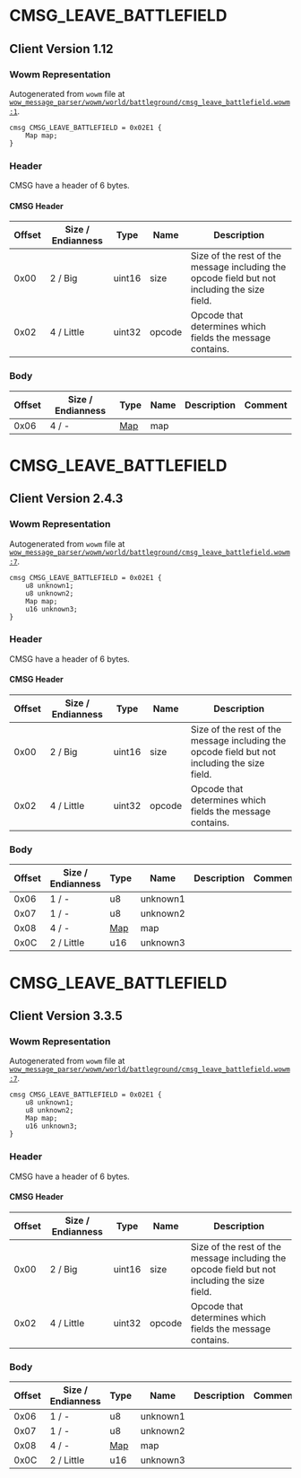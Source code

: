 # CMSG_LEAVE_BATTLEFIELD

## Client Version 1.12

### Wowm Representation

Autogenerated from `wowm` file at [`wow_message_parser/wowm/world/battleground/cmsg_leave_battlefield.wowm:1`](https://github.com/gtker/wow_messages/tree/main/wow_message_parser/wowm/world/battleground/cmsg_leave_battlefield.wowm#L1).
```rust,ignore
cmsg CMSG_LEAVE_BATTLEFIELD = 0x02E1 {
    Map map;
}
```
### Header

CMSG have a header of 6 bytes.

#### CMSG Header

| Offset | Size / Endianness | Type   | Name   | Description |
| ------ | ----------------- | ------ | ------ | ----------- |
| 0x00   | 2 / Big           | uint16 | size   | Size of the rest of the message including the opcode field but not including the size field.|
| 0x02   | 4 / Little        | uint32 | opcode | Opcode that determines which fields the message contains.|

### Body

| Offset | Size / Endianness | Type | Name | Description | Comment |
| ------ | ----------------- | ---- | ---- | ----------- | ------- |
| 0x06 | 4 / - | [Map](map.md) | map |  |  |

# CMSG_LEAVE_BATTLEFIELD

## Client Version 2.4.3

### Wowm Representation

Autogenerated from `wowm` file at [`wow_message_parser/wowm/world/battleground/cmsg_leave_battlefield.wowm:7`](https://github.com/gtker/wow_messages/tree/main/wow_message_parser/wowm/world/battleground/cmsg_leave_battlefield.wowm#L7).
```rust,ignore
cmsg CMSG_LEAVE_BATTLEFIELD = 0x02E1 {
    u8 unknown1;
    u8 unknown2;
    Map map;
    u16 unknown3;
}
```
### Header

CMSG have a header of 6 bytes.

#### CMSG Header

| Offset | Size / Endianness | Type   | Name   | Description |
| ------ | ----------------- | ------ | ------ | ----------- |
| 0x00   | 2 / Big           | uint16 | size   | Size of the rest of the message including the opcode field but not including the size field.|
| 0x02   | 4 / Little        | uint32 | opcode | Opcode that determines which fields the message contains.|

### Body

| Offset | Size / Endianness | Type | Name | Description | Comment |
| ------ | ----------------- | ---- | ---- | ----------- | ------- |
| 0x06 | 1 / - | u8 | unknown1 |  |  |
| 0x07 | 1 / - | u8 | unknown2 |  |  |
| 0x08 | 4 / - | [Map](map.md) | map |  |  |
| 0x0C | 2 / Little | u16 | unknown3 |  |  |

# CMSG_LEAVE_BATTLEFIELD

## Client Version 3.3.5

### Wowm Representation

Autogenerated from `wowm` file at [`wow_message_parser/wowm/world/battleground/cmsg_leave_battlefield.wowm:7`](https://github.com/gtker/wow_messages/tree/main/wow_message_parser/wowm/world/battleground/cmsg_leave_battlefield.wowm#L7).
```rust,ignore
cmsg CMSG_LEAVE_BATTLEFIELD = 0x02E1 {
    u8 unknown1;
    u8 unknown2;
    Map map;
    u16 unknown3;
}
```
### Header

CMSG have a header of 6 bytes.

#### CMSG Header

| Offset | Size / Endianness | Type   | Name   | Description |
| ------ | ----------------- | ------ | ------ | ----------- |
| 0x00   | 2 / Big           | uint16 | size   | Size of the rest of the message including the opcode field but not including the size field.|
| 0x02   | 4 / Little        | uint32 | opcode | Opcode that determines which fields the message contains.|

### Body

| Offset | Size / Endianness | Type | Name | Description | Comment |
| ------ | ----------------- | ---- | ---- | ----------- | ------- |
| 0x06 | 1 / - | u8 | unknown1 |  |  |
| 0x07 | 1 / - | u8 | unknown2 |  |  |
| 0x08 | 4 / - | [Map](map.md) | map |  |  |
| 0x0C | 2 / Little | u16 | unknown3 |  |  |

